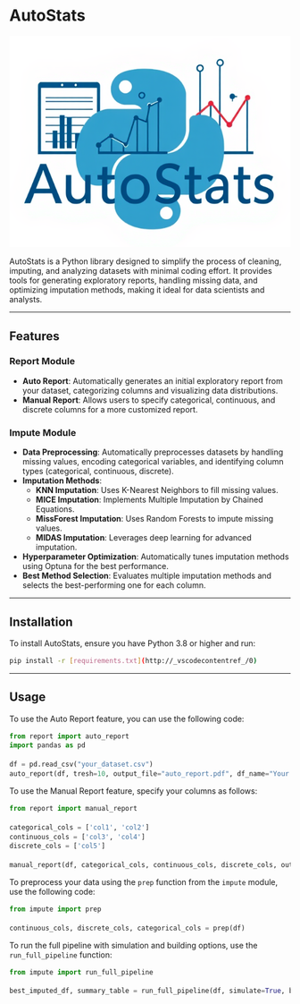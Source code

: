 
# AutoStats
![Autostats Banner](logo.png)

AutoStats is a Python library designed to simplify the process of cleaning, imputing, and analyzing datasets with minimal coding effort. It provides tools for generating exploratory reports, handling missing data, and optimizing imputation methods, making it ideal for data scientists and analysts.

---

## Features

### Report Module
- **Auto Report**: Automatically generates an initial exploratory report from your dataset, categorizing columns and visualizing data distributions.
- **Manual Report**: Allows users to specify categorical, continuous, and discrete columns for a more customized report.

### Impute Module
- **Data Preprocessing**: Automatically preprocesses datasets by handling missing values, encoding categorical variables, and identifying column types (categorical, continuous, discrete).
- **Imputation Methods**:
  - **KNN Imputation**: Uses K-Nearest Neighbors to fill missing values.
  - **MICE Imputation**: Implements Multiple Imputation by Chained Equations.
  - **MissForest Imputation**: Uses Random Forests to impute missing values.
  - **MIDAS Imputation**: Leverages deep learning for advanced imputation.
- **Hyperparameter Optimization**: Automatically tunes imputation methods using Optuna for the best performance.
- **Best Method Selection**: Evaluates multiple imputation methods and selects the best-performing one for each column.

---

## Installation

To install AutoStats, ensure you have Python 3.8 or higher and run:

```bash
pip install -r [requirements.txt](http://_vscodecontentref_/0)
```

---

## Usage

To use the Auto Report feature, you can use the following code:

```python
from report import auto_report
import pandas as pd

df = pd.read_csv("your_dataset.csv")
auto_report(df, tresh=10, output_file="auto_report.pdf", df_name="Your Dataset")
```

To use the Manual Report feature, specify your columns as follows:

```python
from report import manual_report

categorical_cols = ['col1', 'col2']
continuous_cols = ['col3', 'col4']
discrete_cols = ['col5']

manual_report(df, categorical_cols, continuous_cols, discrete_cols, output_file="manual_report.pdf", df_name="Your Dataset")
```

To preprocess your data using the `prep` function from the `impute` module, use the following code:

```python
from impute import prep

continuous_cols, discrete_cols, categorical_cols = prep(df)
```

To run the full pipeline with simulation and building options, use the `run_full_pipeline` function:

```python
from impute import run_full_pipeline

best_imputed_df, summary_table = run_full_pipeline(df, simulate=True, build=True, missingness_value=10.0)
```
